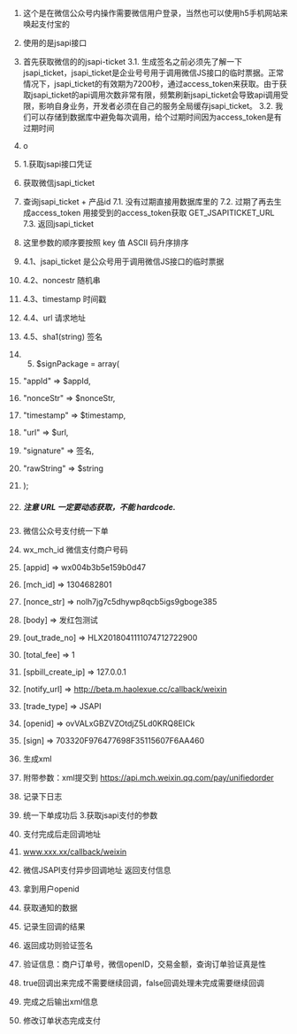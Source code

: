 1.	这个是在微信公众号内操作需要微信用户登录，当然也可以使用h5手机网站来唤起支付宝的
2.	使用的是jsapi接口

3.	首先获取微信的的jsapi-ticket
3.1.	生成签名之前必须先了解一下jsapi_ticket，jsapi_ticket是企业号号用于调用微信JS接口的临时票据。正常情况下，jsapi_ticket的有效期为7200秒，通过access_token来获取。由于获取jsapi_ticket的api调用次数非常有限，频繁刷新jsapi_ticket会导致api调用受限，影响自身业务，开发者必须在自己的服务全局缓存jsapi_ticket。
3.2.	我们可以存储到数据库中避免每次调用，给个过期时间因为access_token是有过期时间
4.	o	
5.	1.获取jsapi接口凭证
6.	获取微信jsapi_ticket
7.	查询jsapi_ticket + 产品id
7.1.	没有过期直接用数据库里的
7.2.	过期了再去生成access_token 用接受到的access_token获取 GET_JSAPITICKET_URL
7.3.	返回jsapi_ticket
8.	这里参数的顺序要按照 key 值 ASCII 码升序排序
9.	4.1、jsapi_ticket 是公众号用于调用微信JS接口的临时票据
10.	4.2、noncestr 随机串
11.	4.3、timestamp 时间戳
12.	4.4、url 请求地址
13.	4.5、sha1(string) 签名

14.	5. $signPackage = array(
15.	"appId" => $appId,
16.	"nonceStr" => $nonceStr,
17.	"timestamp" => $timestamp,
18.	"url" => $url,
19.	"signature" => 签名,
20.	"rawString" => $string
21.	);

22.	##### 注意 URL 一定要动态获取，不能 hardcode.
23.	微信公众号支付统一下单
24.	wx_mch_id 微信支付商户号码
25.	[appid] => wx004b3b5e159b0d47
26.	[mch_id] => 1304682801
27.	[nonce_str] => nolh7jg7c5dhywp8qcb5igs9gboge385
28.	[body] => 发红包测试
29.	[out_trade_no] => HLX2018041111074712722900
30.	[total_fee] => 1
31.	[spbill_create_ip] => 127.0.0.1
32.	[notify_url] => http://beta.m.haolexue.cc/callback/weixin
33.	[trade_type] => JSAPI
34.	[openid] => ovVALxGBZVZOtdjZ5Ld0KRQ8EICk
35.	[sign] => 703320F976477698F35115607F6AA460

36.	生成xml
1.	附带参数：xml提交到 https://api.mch.weixin.qq.com/pay/unifiedorder
2.	记录下日志
37.	统一下单成功后 3.获取jsapi支付的参数
1.	支付完成后走回调地址
2.	www.xxx.xx/callback/weixin
3.	微信JSAPI支付异步回调地址 返回支付信息
4.	拿到用户openid
5.	获取通知的数据
6.	记录生回调的结果
7.	返回成功则验证签名
8.	验证信息：商户订单号，微信openID，交易金额，查询订单验证真是性
9.	true回调出来完成不需要继续回调，false回调处理未完成需要继续回调
38.	完成之后输出xml信息
10.	修改订单状态完成支付
